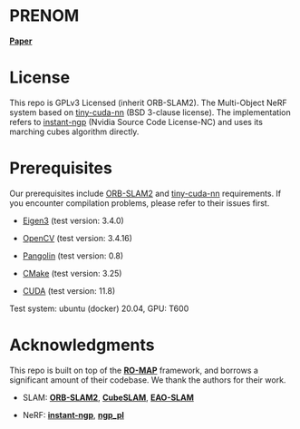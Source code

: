 # PRENOM

**[Paper](https://www.arxiv.org/abs/2503.01582)** 

# License

This repo is GPLv3 Licensed (inherit ORB-SLAM2). The Multi-Object NeRF system based on [tiny-cuda-nn](https://github.com/NVlabs/tiny-cuda-nn) (BSD 3-clause license). The implementation refers to [instant-ngp](https://github.com/NVlabs/instant-ngp) (Nvidia Source Code License-NC) and uses its marching cubes algorithm directly.

# Prerequisites

Our prerequisites include [ORB-SLAM2](https://github.com/raulmur/ORB_SLAM2) and [tiny-cuda-nn](https://github.com/NVlabs/tiny-cuda-nn) requirements. If you encounter compilation problems, please refer to their issues first.

* [Eigen3](http://eigen.tuxfamily.org) (test version: 3.4.0)
* [OpenCV](http://opencv.org) (test version: 3.4.16)
* [Pangolin](https://github.com/stevenlovegrove/Pangolin) (test version: 0.8)
* [CMake](https://cmake.org/) (test version: 3.25)

* [CUDA](https://developer.nvidia.com/cuda-toolkit) (test version: 11.8)

Test system: ubuntu (docker) 20.04, GPU: T600

# Acknowledgments

This repo is built on top of the **[RO-MAP](https://github.com/XiaoHan-Git/RO-MAP)** framework, and borrows a significant amount of their codebase. We thank the authors for their work.

* SLAM: **[ORB-SLAM2](https://github.com/raulmur/ORB_SLAM2)**, **[CubeSLAM](https://github.com/shichaoy/cube_slam)**, **[EAO-SLAM](https://github.com/yanmin-wu/EAO-SLAM)**

* NeRF: **[instant-ngp](https://github.com/NVlabs/instant-ngp)**, **[ngp_pl](https://github.com/kwea123/ngp_pl)**

